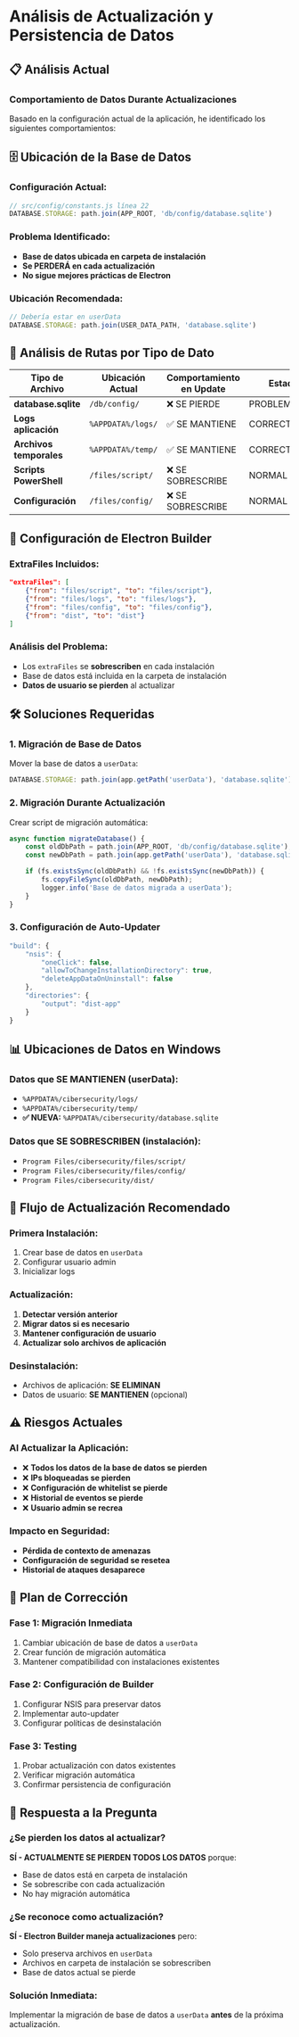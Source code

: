 # Análisis de Actualización y Persistencia de Datos

## 📋 Análisis Actual

### **Comportamiento de Datos Durante Actualizaciones**

Basado en la configuración actual de la aplicación, he identificado los siguientes comportamientos:

## 🗄️ **Ubicación de la Base de Datos**

### **Configuración Actual:**
```javascript
// src/config/constants.js línea 22
DATABASE.STORAGE: path.join(APP_ROOT, 'db/config/database.sqlite')
```

### **Problema Identificado:**
- **Base de datos ubicada en carpeta de instalación**
- **Se PERDERÁ en cada actualización**
- **No sigue mejores prácticas de Electron**

### **Ubicación Recomendada:**
```javascript
// Debería estar en userData
DATABASE.STORAGE: path.join(USER_DATA_PATH, 'database.sqlite')
```

## 📁 **Análisis de Rutas por Tipo de Dato**

| Tipo de Archivo | Ubicación Actual | Comportamiento en Update | Estado |
|-----------------|------------------|-------------------------|---------|
| **database.sqlite** | `/db/config/` | ❌ SE PIERDE | PROBLEMÁTICO |
| **Logs aplicación** | `%APPDATA%/logs/` | ✅ SE MANTIENE | CORRECTO |
| **Archivos temporales** | `%APPDATA%/temp/` | ✅ SE MANTIENE | CORRECTO |
| **Scripts PowerShell** | `/files/script/` | ❌ SE SOBRESCRIBE | NORMAL |
| **Configuración** | `/files/config/` | ❌ SE SOBRESCRIBE | NORMAL |

## 🔧 **Configuración de Electron Builder**

### **ExtraFiles Incluidos:**
```json
"extraFiles": [
    {"from": "files/script", "to": "files/script"},
    {"from": "files/logs", "to": "files/logs"},
    {"from": "files/config", "to": "files/config"},
    {"from": "dist", "to": "dist"}
]
```

### **Análisis del Problema:**
- Los `extraFiles` se **sobrescriben** en cada instalación
- Base de datos está incluida en la carpeta de instalación
- **Datos de usuario se pierden** al actualizar

## 🛠️ **Soluciones Requeridas**

### **1. Migración de Base de Datos**
Mover la base de datos a `userData`:
```javascript
DATABASE.STORAGE: path.join(app.getPath('userData'), 'database.sqlite')
```

### **2. Migración Durante Actualización**
Crear script de migración automática:
```javascript
async function migrateDatabase() {
    const oldDbPath = path.join(APP_ROOT, 'db/config/database.sqlite');
    const newDbPath = path.join(app.getPath('userData'), 'database.sqlite');

    if (fs.existsSync(oldDbPath) && !fs.existsSync(newDbPath)) {
        fs.copyFileSync(oldDbPath, newDbPath);
        logger.info('Base de datos migrada a userData');
    }
}
```

### **3. Configuración de Auto-Updater**
```javascript
"build": {
    "nsis": {
        "oneClick": false,
        "allowToChangeInstallationDirectory": true,
        "deleteAppDataOnUninstall": false
    },
    "directories": {
        "output": "dist-app"
    }
}
```

## 📊 **Ubicaciones de Datos en Windows**

### **Datos que SE MANTIENEN (userData):**
- `%APPDATA%/cibersecurity/logs/`
- `%APPDATA%/cibersecurity/temp/`
- **✅ NUEVA:** `%APPDATA%/cibersecurity/database.sqlite`

### **Datos que SE SOBRESCRIBEN (instalación):**
- `Program Files/cibersecurity/files/script/`
- `Program Files/cibersecurity/files/config/`
- `Program Files/cibersecurity/dist/`

## 🔄 **Flujo de Actualización Recomendado**

### **Primera Instalación:**
1. Crear base de datos en `userData`
2. Configurar usuario admin
3. Inicializar logs

### **Actualización:**
1. **Detectar versión anterior**
2. **Migrar datos si es necesario**
3. **Mantener configuración de usuario**
4. **Actualizar solo archivos de aplicación**

### **Desinstalación:**
- Archivos de aplicación: **SE ELIMINAN**
- Datos de usuario: **SE MANTIENEN** (opcional)

## ⚠️ **Riesgos Actuales**

### **Al Actualizar la Aplicación:**
- ❌ **Todos los datos de la base de datos se pierden**
- ❌ **IPs bloqueadas se pierden**
- ❌ **Configuración de whitelist se pierde**
- ❌ **Historial de eventos se pierde**
- ❌ **Usuario admin se recrea**

### **Impacto en Seguridad:**
- **Pérdida de contexto de amenazas**
- **Configuración de seguridad se resetea**
- **Historial de ataques desaparece**

## 🎯 **Plan de Corrección**

### **Fase 1: Migración Inmediata**
1. Cambiar ubicación de base de datos a `userData`
2. Crear función de migración automática
3. Mantener compatibilidad con instalaciones existentes

### **Fase 2: Configuración de Builder**
1. Configurar NSIS para preservar datos
2. Implementar auto-updater
3. Configurar políticas de desinstalación

### **Fase 3: Testing**
1. Probar actualización con datos existentes
2. Verificar migración automática
3. Confirmar persistencia de configuración

## 📝 **Respuesta a la Pregunta**

### **¿Se pierden los datos al actualizar?**
**SÍ - ACTUALMENTE SE PIERDEN TODOS LOS DATOS** porque:
- Base de datos está en carpeta de instalación
- Se sobrescribe con cada actualización
- No hay migración automática

### **¿Se reconoce como actualización?**
**SÍ - Electron Builder maneja actualizaciones** pero:
- Solo preserva archivos en `userData`
- Archivos en carpeta de instalación se sobrescriben
- Base de datos actual se pierde

### **Solución Inmediata:**
Implementar la migración de base de datos a `userData` **antes** de la próxima actualización.